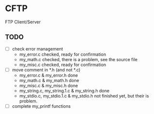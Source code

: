 # CFTP
FTP Client/Server

## TODO
* [ ] check error management
    * my_error.c checked, ready for confirmation
    * my_math.c checked, there is a problem, see the source file
    * my_misc.c checked, ready for confirmation
* [ ] move comment in *.h (and not *.c)
    * my_error.c & my_error.h done
    * my_math.c & my_math.h done
    * my_misc.c & my_misc.h done
    * my_string.c, my_string.1.c & my_string.h done
    * my_stdio.c, my_stdio.1.c & my_stdio.h not finished yet, but their is problem.
* [ ] complete my_printf functions
